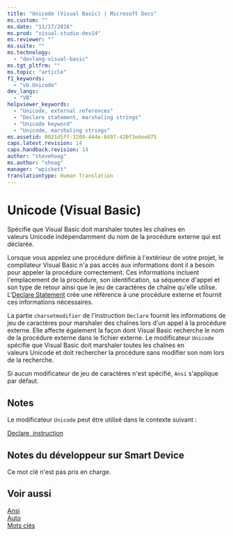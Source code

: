 ```yaml
---
title: "Unicode (Visual Basic) | Microsoft Docs"
ms.custom: ""
ms.date: "11/17/2016"
ms.prod: "visual-studio-dev14"
ms.reviewer: ""
ms.suite: ""
ms.technology: 
  - "devlang-visual-basic"
ms.tgt_pltfrm: ""
ms.topic: "article"
f1_keywords: 
  - "vb.Unicode"
dev_langs: 
  - "VB"
helpviewer_keywords: 
  - "Unicode, external references"
  - "Declare statement, marshaling strings"
  - "Unicode keyword"
  - "Unicode, marshaling strings"
ms.assetid: 0021d5ff-3209-444e-8497-420f3e6ee075
caps.latest.revision: 14
caps.handback.revision: 14
author: "stevehoag"
ms.author: "shoag"
manager: "wpickett"
translationtype: Human Translation
---
```

# Unicode (Visual Basic)
Spécifie que Visual Basic doit marshaler toutes les chaînes en valeurs Unicode indépendamment du nom de la procédure externe qui est déclarée.  
  
 Lorsque vous appelez une procédure définie à l'extérieur de votre projet, le compilateur Visual Basic n'a pas accès aux informations dont il a besoin pour appeler la procédure correctement.  Ces informations incluent l'emplacement de la procédure, son identification, sa séquence d'appel et son type de retour ainsi que le jeu de caractères de chaîne qu'elle utilise.  L'[Declare Statement](../../../visual-basic/language-reference/statements/declare-statement.md) crée une référence à une procédure externe et fournit ces informations nécessaires.  
  
 La partie `charsetmodifier` de l'instruction `Declare` fournit les informations de jeu de caractères pour marshaler des chaînes lors d'un appel à la procédure externe.  Elle affecte également la façon dont Visual Basic recherche le nom de la procédure externe dans le fichier externe.  Le modificateur `Unicode` spécifie que Visual Basic doit marshaler toutes les chaînes en valeurs Unicode et doit rechercher la procédure sans modifier son nom lors de la recherche.  
  
 Si aucun modificateur de jeu de caractères n'est spécifié, `Ansi` s'applique par défaut.  
  
## Notes  
 Le modificateur `Unicode` peut être utilisé dans le contexte suivant :  
  
 [Declare, instruction](../../../visual-basic/language-reference/statements/declare-statement.md)  
  
## Notes du développeur sur Smart Device  
 Ce mot clé n'est pas pris en charge.  
  
## Voir aussi  
 [Ansi](../../../visual-basic/language-reference/modifiers/ansi.md)   
 [Auto](../../../visual-basic/language-reference/modifiers/auto.md)   
 [Mots clés](../../../visual-basic/language-reference/keywords/index.md)